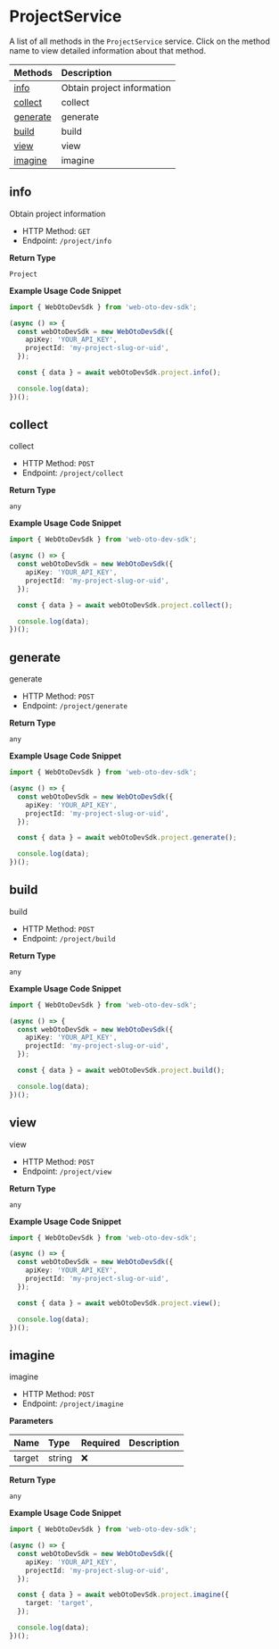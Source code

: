 # ProjectService

A list of all methods in the `ProjectService` service. Click on the method name to view detailed information about that method.

| Methods               | Description                |
| :-------------------- | :------------------------- |
| [info](#info)         | Obtain project information |
| [collect](#collect)   | collect                    |
| [generate](#generate) | generate                   |
| [build](#build)       | build                      |
| [view](#view)         | view                       |
| [imagine](#imagine)   | imagine                    |

## info

Obtain project information

- HTTP Method: `GET`
- Endpoint: `/project/info`

**Return Type**

`Project`

**Example Usage Code Snippet**

```typescript
import { WebOtoDevSdk } from 'web-oto-dev-sdk';

(async () => {
  const webOtoDevSdk = new WebOtoDevSdk({
    apiKey: 'YOUR_API_KEY',
    projectId: 'my-project-slug-or-uid',
  });

  const { data } = await webOtoDevSdk.project.info();

  console.log(data);
})();
```

## collect

collect

- HTTP Method: `POST`
- Endpoint: `/project/collect`

**Return Type**

`any`

**Example Usage Code Snippet**

```typescript
import { WebOtoDevSdk } from 'web-oto-dev-sdk';

(async () => {
  const webOtoDevSdk = new WebOtoDevSdk({
    apiKey: 'YOUR_API_KEY',
    projectId: 'my-project-slug-or-uid',
  });

  const { data } = await webOtoDevSdk.project.collect();

  console.log(data);
})();
```

## generate

generate

- HTTP Method: `POST`
- Endpoint: `/project/generate`

**Return Type**

`any`

**Example Usage Code Snippet**

```typescript
import { WebOtoDevSdk } from 'web-oto-dev-sdk';

(async () => {
  const webOtoDevSdk = new WebOtoDevSdk({
    apiKey: 'YOUR_API_KEY',
    projectId: 'my-project-slug-or-uid',
  });

  const { data } = await webOtoDevSdk.project.generate();

  console.log(data);
})();
```

## build

build

- HTTP Method: `POST`
- Endpoint: `/project/build`

**Return Type**

`any`

**Example Usage Code Snippet**

```typescript
import { WebOtoDevSdk } from 'web-oto-dev-sdk';

(async () => {
  const webOtoDevSdk = new WebOtoDevSdk({
    apiKey: 'YOUR_API_KEY',
    projectId: 'my-project-slug-or-uid',
  });

  const { data } = await webOtoDevSdk.project.build();

  console.log(data);
})();
```

## view

view

- HTTP Method: `POST`
- Endpoint: `/project/view`

**Return Type**

`any`

**Example Usage Code Snippet**

```typescript
import { WebOtoDevSdk } from 'web-oto-dev-sdk';

(async () => {
  const webOtoDevSdk = new WebOtoDevSdk({
    apiKey: 'YOUR_API_KEY',
    projectId: 'my-project-slug-or-uid',
  });

  const { data } = await webOtoDevSdk.project.view();

  console.log(data);
})();
```

## imagine

imagine

- HTTP Method: `POST`
- Endpoint: `/project/imagine`

**Parameters**

| Name   | Type   | Required | Description |
| :----- | :----- | :------- | :---------- |
| target | string | ❌       |             |

**Return Type**

`any`

**Example Usage Code Snippet**

```typescript
import { WebOtoDevSdk } from 'web-oto-dev-sdk';

(async () => {
  const webOtoDevSdk = new WebOtoDevSdk({
    apiKey: 'YOUR_API_KEY',
    projectId: 'my-project-slug-or-uid',
  });

  const { data } = await webOtoDevSdk.project.imagine({
    target: 'target',
  });

  console.log(data);
})();
```

<!-- This file was generated by liblab | https://liblab.com/ -->
